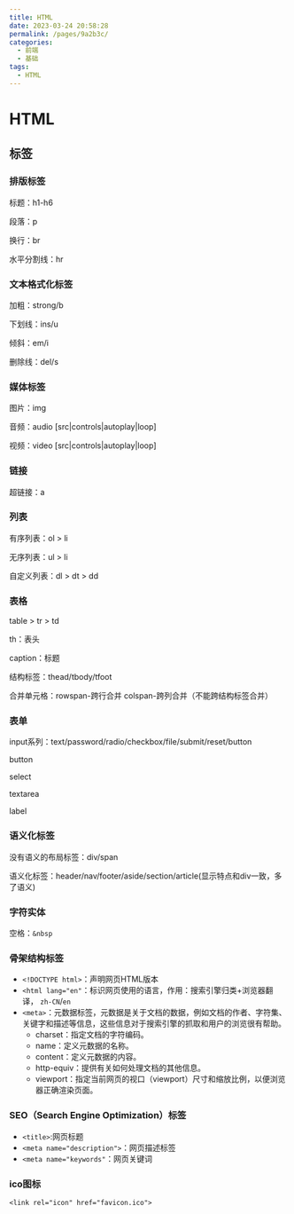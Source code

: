 ```yaml
---
title: HTML
date: 2023-03-24 20:58:28
permalink: /pages/9a2b3c/
categories:
  - 前端
  - 基础
tags:
  - HTML
---
```


# HTML



## 标签

### 排版标签

标题：h1-h6

段落：p

换行：br

水平分割线：hr

### 文本格式化标签

加粗：strong/b

下划线：ins/u

倾斜：em/i

删除线：del/s

### 媒体标签

图片：img

音频：audio [src|controls|autoplay|loop]

视频：video [src|controls|autoplay|loop]

### 链接

超链接：a

### 列表

有序列表：ol > li

无序列表：ul > li

自定义列表：dl > dt > dd

### 表格

table > tr > td

th：表头

caption：标题

结构标签：thead/tbody/tfoot

合并单元格：rowspan-跨行合并 colspan-跨列合并（不能跨结构标签合并）

### 表单

input系列：text/password/radio/checkbox/file/submit/reset/button

button

select

textarea

label

### 语义化标签

没有语义的布局标签：div/span

语义化标签：header/nav/footer/aside/section/article(显示特点和div一致，多了语义)

### 字符实体

空格：`&nbsp`



### 骨架结构标签

- `<!DOCTYPE html>`：声明网页HTML版本
- `<html lang="en"`：标识网页使用的语言，作用：搜索引擎归类+浏览器翻译， `zh-CN`/`en`
- `<meta>`：元数据标签，元数据是关于文档的数据，例如文档的作者、字符集、关键字和描述等信息，这些信息对于搜索引擎的抓取和用户的浏览很有帮助。
  - charset：指定文档的字符编码。
  - name：定义元数据的名称。
  - content：定义元数据的内容。
  - http-equiv：提供有关如何处理文档的其他信息。
  - viewport：指定当前网页的视口（viewport）尺寸和缩放比例，以便浏览器正确渲染页面。

### SEO（Search Engine Optimization）标签

- `<title>`:网页标题
- `<meta name="description">`：网页描述标签
- `<meta name="keywords"`：网页关键词

### ico图标

`<link rel="icon" href="favicon.ico">`

